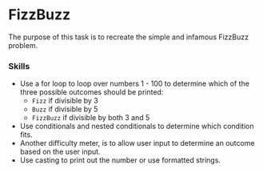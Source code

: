 # FizzBuzz 
The purpose of this task is to recreate the simple and infamous FizzBuzz problem.

### Skills
- Use a for loop to loop over numbers 1 - 100 to determine which of the three possible outcomes should be printed:
    - `Fizz` if divisible by 3
    - `Buzz` if divisible by 5
    - `FizzBuzz` if divisible by both 3 and 5
- Use conditionals and nested conditionals to determine which condition fits.
- Another difficulty meter, is to allow user input to determine an outcome based on the user input.
- Use casting to print out the number or use formatted strings.
